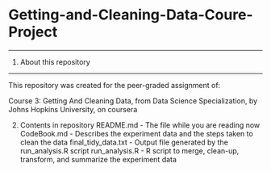 # Getting-and-Cleaning-Data-Coure-Project
---------------------------
1. About this repository
---------------------------
This repository was created for the peer-graded assignment of:

Course 3: Getting And Cleaning Data, from Data Science Specialization, by Johns Hopkins University, on coursera

2. Contents in repository
  README.md             - The file while you are reading now
  CodeBook.md           - Describes the experiment data and the steps taken to clean the data
  final_tidy_data.txt   - Output file generated by the run_analysis.R script
  run_analysis.R        - R script to merge, clean-up, transform, and summarize the experiment data

